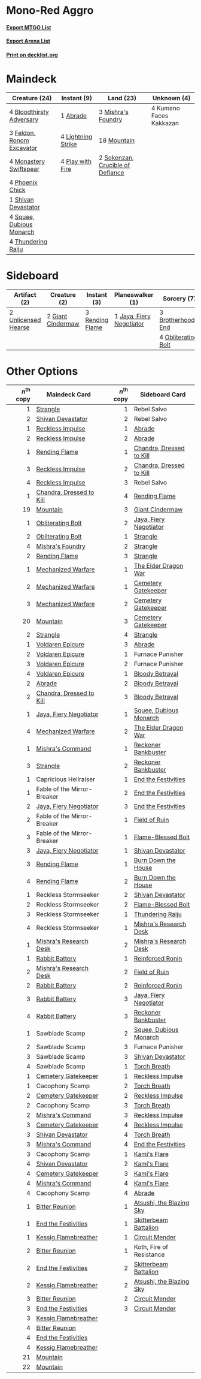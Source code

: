 # Mono-Red Aggro

#### [Export MTGO List](../collection/Mono-Red%20Aggro/Mono-Red%20Aggro.txt)
#### [Export Arena List](../collection/Mono-Red%20Aggro/Mono-Red%20Aggro_arena.txt)
#### [Print on decklist.org](http://decklist.org/?deckmain=1%09Abrade%0A4%09Bloodthirsty%20Adversary%0A3%09Feldon,%20Ronom%20Excavator%0A4%09Kumano%20Faces%20Kakkazan%0A4%09Lightning%20Strike%0A3%09Mishra's%20Foundry%0A4%09Monastery%20Swiftspear%0A18%09Mountain%0A4%09Phoenix%20Chick%0A4%09Play%20with%20Fire%0A1%09Shivan%20Devastator%0A2%09Sokenzan,%20Crucible%20of%20Defiance%0A4%09Squee,%20Dubious%20Monarch%0A4%09Thundering%20Raiju&deckside=3%09Brotherhood's%20End%0A2%09Giant%20Cindermaw%0A1%09Jaya,%20Fiery%20Negotiator%0A4%09Obliterating%20Bolt%0A3%09Rending%20Flame%0A2%09Unlicensed%20Hearse)
# Maindeck

|                                           Creature (24)                                            |                                         Instant (9)                                         |                                                 Land (23)                                                 |      Unknown (4)      |
|----------------------------------------------------------------------------------------------------|---------------------------------------------------------------------------------------------|-----------------------------------------------------------------------------------------------------------|-----------------------|
|4 [Bloodthirsty Adversary](http://gatherer.wizards.com/Pages/Card/Details.aspx?multiverseid=534905) |1 [Abrade](http://gatherer.wizards.com/Pages/Card/Details.aspx?multiverseid=430772)          |3 [Mishra's Foundry](http://gatherer.wizards.com/Pages/Card/Details.aspx?multiverseid=583844)              |4 Kumano Faces Kakkazan|
|3 [Feldon, Ronom Excavator](http://gatherer.wizards.com/Pages/Card/Details.aspx?multiverseid=583720)|4 [Lightning Strike](http://gatherer.wizards.com/Pages/Card/Details.aspx?multiverseid=383299)|18 [Mountain](http://gatherer.wizards.com/Pages/Card/Details.aspx?multiverseid=439859)                     |                       |
|4 [Monastery Swiftspear](http://gatherer.wizards.com/Pages/Card/Details.aspx?multiverseid=438706)   |4 [Play with Fire](http://gatherer.wizards.com/Pages/Card/Details.aspx?multiverseid=534933)  |2 [Sokenzan, Crucible of Defiance](http://gatherer.wizards.com/Pages/Card/Details.aspx?multiverseid=548589)|                       |
|4 [Phoenix Chick](http://gatherer.wizards.com/Pages/Card/Details.aspx?multiverseid=574620)          |                                                                                             |                                                                                                           |                       |
|1 [Shivan Devastator](http://gatherer.wizards.com/Pages/Card/Details.aspx?multiverseid=574623)      |                                                                                             |                                                                                                           |                       |
|4 [Squee, Dubious Monarch](http://gatherer.wizards.com/Pages/Card/Details.aspx?multiverseid=574626) |                                                                                             |                                                                                                           |                       |
|4 [Thundering Raiju](http://gatherer.wizards.com/Pages/Card/Details.aspx?multiverseid=548471)       |                                                                                             |                                                                                                           |                       |


# Sideboard

|                                         Artifact (2)                                         |                                        Creature (2)                                        |                                       Instant (3)                                        |                                         Planeswalker (1)                                          |                                         Sorcery (7)                                          |
|----------------------------------------------------------------------------------------------|--------------------------------------------------------------------------------------------|------------------------------------------------------------------------------------------|---------------------------------------------------------------------------------------------------|----------------------------------------------------------------------------------------------|
|2 [Unlicensed Hearse](http://gatherer.wizards.com/Pages/Card/Details.aspx?multiverseid=555447)|2 [Giant Cindermaw](http://gatherer.wizards.com/Pages/Card/Details.aspx?multiverseid=583721)|3 [Rending Flame](http://gatherer.wizards.com/Pages/Card/Details.aspx?multiverseid=541033)|1 [Jaya, Fiery Negotiator](http://gatherer.wizards.com/Pages/Card/Details.aspx?multiverseid=574613)|3 [Brotherhood's End](http://gatherer.wizards.com/Pages/Card/Details.aspx?multiverseid=583713)|
|                                                                                              |                                                                                            |                                                                                          |                                                                                                   |4 [Obliterating Bolt](http://gatherer.wizards.com/Pages/Card/Details.aspx?multiverseid=583730)|


# Other Options

|*n*<sup>th</sup> copy|                                           Maindeck Card                                           |*n*<sup>th</sup> copy|                                          Sideboard Card                                           |
|--------------------:|---------------------------------------------------------------------------------------------------|--------------------:|---------------------------------------------------------------------------------------------------|
|                    1|[Strangle](http://gatherer.wizards.com/Pages/Card/Details.aspx?multiverseid=555326)                |                    1|Rebel Salvo                                                                                        |
|                    2|[Shivan Devastator](http://gatherer.wizards.com/Pages/Card/Details.aspx?multiverseid=574623)       |                    2|Rebel Salvo                                                                                        |
|                    1|[Reckless Impulse](http://gatherer.wizards.com/Pages/Card/Details.aspx?multiverseid=541032)        |                    1|[Abrade](http://gatherer.wizards.com/Pages/Card/Details.aspx?multiverseid=430772)                  |
|                    2|[Reckless Impulse](http://gatherer.wizards.com/Pages/Card/Details.aspx?multiverseid=541032)        |                    2|[Abrade](http://gatherer.wizards.com/Pages/Card/Details.aspx?multiverseid=430772)                  |
|                    1|[Rending Flame](http://gatherer.wizards.com/Pages/Card/Details.aspx?multiverseid=541033)           |                    1|[Chandra, Dressed to Kill](http://gatherer.wizards.com/Pages/Card/Details.aspx?multiverseid=541004)|
|                    3|[Reckless Impulse](http://gatherer.wizards.com/Pages/Card/Details.aspx?multiverseid=541032)        |                    2|[Chandra, Dressed to Kill](http://gatherer.wizards.com/Pages/Card/Details.aspx?multiverseid=541004)|
|                    4|[Reckless Impulse](http://gatherer.wizards.com/Pages/Card/Details.aspx?multiverseid=541032)        |                    3|Rebel Salvo                                                                                        |
|                    1|[Chandra, Dressed to Kill](http://gatherer.wizards.com/Pages/Card/Details.aspx?multiverseid=541004)|                    4|[Rending Flame](http://gatherer.wizards.com/Pages/Card/Details.aspx?multiverseid=541033)           |
|                   19|[Mountain](http://gatherer.wizards.com/Pages/Card/Details.aspx?multiverseid=439859)                |                    3|[Giant Cindermaw](http://gatherer.wizards.com/Pages/Card/Details.aspx?multiverseid=583721)         |
|                    1|[Obliterating Bolt](http://gatherer.wizards.com/Pages/Card/Details.aspx?multiverseid=583730)       |                    2|[Jaya, Fiery Negotiator](http://gatherer.wizards.com/Pages/Card/Details.aspx?multiverseid=574613)  |
|                    2|[Obliterating Bolt](http://gatherer.wizards.com/Pages/Card/Details.aspx?multiverseid=583730)       |                    1|[Strangle](http://gatherer.wizards.com/Pages/Card/Details.aspx?multiverseid=555326)                |
|                    4|[Mishra's Foundry](http://gatherer.wizards.com/Pages/Card/Details.aspx?multiverseid=583844)        |                    2|[Strangle](http://gatherer.wizards.com/Pages/Card/Details.aspx?multiverseid=555326)                |
|                    2|[Rending Flame](http://gatherer.wizards.com/Pages/Card/Details.aspx?multiverseid=541033)           |                    3|[Strangle](http://gatherer.wizards.com/Pages/Card/Details.aspx?multiverseid=555326)                |
|                    1|[Mechanized Warfare](http://gatherer.wizards.com/Pages/Card/Details.aspx?multiverseid=583724)      |                    1|[The Elder Dragon War](http://gatherer.wizards.com/Pages/Card/Details.aspx?multiverseid=574601)    |
|                    2|[Mechanized Warfare](http://gatherer.wizards.com/Pages/Card/Details.aspx?multiverseid=583724)      |                    1|[Cemetery Gatekeeper](http://gatherer.wizards.com/Pages/Card/Details.aspx?multiverseid=541003)     |
|                    3|[Mechanized Warfare](http://gatherer.wizards.com/Pages/Card/Details.aspx?multiverseid=583724)      |                    2|[Cemetery Gatekeeper](http://gatherer.wizards.com/Pages/Card/Details.aspx?multiverseid=541003)     |
|                   20|[Mountain](http://gatherer.wizards.com/Pages/Card/Details.aspx?multiverseid=439859)                |                    3|[Cemetery Gatekeeper](http://gatherer.wizards.com/Pages/Card/Details.aspx?multiverseid=541003)     |
|                    2|[Strangle](http://gatherer.wizards.com/Pages/Card/Details.aspx?multiverseid=555326)                |                    4|[Strangle](http://gatherer.wizards.com/Pages/Card/Details.aspx?multiverseid=555326)                |
|                    1|[Voldaren Epicure](http://gatherer.wizards.com/Pages/Card/Details.aspx?multiverseid=541041)        |                    3|[Abrade](http://gatherer.wizards.com/Pages/Card/Details.aspx?multiverseid=430772)                  |
|                    2|[Voldaren Epicure](http://gatherer.wizards.com/Pages/Card/Details.aspx?multiverseid=541041)        |                    1|Furnace Punisher                                                                                   |
|                    3|[Voldaren Epicure](http://gatherer.wizards.com/Pages/Card/Details.aspx?multiverseid=541041)        |                    2|Furnace Punisher                                                                                   |
|                    4|[Voldaren Epicure](http://gatherer.wizards.com/Pages/Card/Details.aspx?multiverseid=541041)        |                    1|[Bloody Betrayal](http://gatherer.wizards.com/Pages/Card/Details.aspx?multiverseid=541002)         |
|                    2|[Abrade](http://gatherer.wizards.com/Pages/Card/Details.aspx?multiverseid=430772)                  |                    2|[Bloody Betrayal](http://gatherer.wizards.com/Pages/Card/Details.aspx?multiverseid=541002)         |
|                    2|[Chandra, Dressed to Kill](http://gatherer.wizards.com/Pages/Card/Details.aspx?multiverseid=541004)|                    3|[Bloody Betrayal](http://gatherer.wizards.com/Pages/Card/Details.aspx?multiverseid=541002)         |
|                    1|[Jaya, Fiery Negotiator](http://gatherer.wizards.com/Pages/Card/Details.aspx?multiverseid=574613)  |                    1|[Squee, Dubious Monarch](http://gatherer.wizards.com/Pages/Card/Details.aspx?multiverseid=574626)  |
|                    4|[Mechanized Warfare](http://gatherer.wizards.com/Pages/Card/Details.aspx?multiverseid=583724)      |                    2|[The Elder Dragon War](http://gatherer.wizards.com/Pages/Card/Details.aspx?multiverseid=574601)    |
|                    1|[Mishra's Command](http://gatherer.wizards.com/Pages/Card/Details.aspx?multiverseid=583726)        |                    1|[Reckoner Bankbuster](http://gatherer.wizards.com/Pages/Card/Details.aspx?multiverseid=548568)     |
|                    3|[Strangle](http://gatherer.wizards.com/Pages/Card/Details.aspx?multiverseid=555326)                |                    2|[Reckoner Bankbuster](http://gatherer.wizards.com/Pages/Card/Details.aspx?multiverseid=548568)     |
|                    1|Capricious Hellraiser                                                                              |                    1|[End the Festivities](http://gatherer.wizards.com/Pages/Card/Details.aspx?multiverseid=541010)     |
|                    1|Fable of the Mirror-Breaker                                                                        |                    2|[End the Festivities](http://gatherer.wizards.com/Pages/Card/Details.aspx?multiverseid=541010)     |
|                    2|[Jaya, Fiery Negotiator](http://gatherer.wizards.com/Pages/Card/Details.aspx?multiverseid=574613)  |                    3|[End the Festivities](http://gatherer.wizards.com/Pages/Card/Details.aspx?multiverseid=541010)     |
|                    2|Fable of the Mirror-Breaker                                                                        |                    1|[Field of Ruin](http://gatherer.wizards.com/Pages/Card/Details.aspx?multiverseid=435415)           |
|                    3|Fable of the Mirror-Breaker                                                                        |                    1|[Flame-Blessed Bolt](http://gatherer.wizards.com/Pages/Card/Details.aspx?multiverseid=541014)      |
|                    3|[Jaya, Fiery Negotiator](http://gatherer.wizards.com/Pages/Card/Details.aspx?multiverseid=574613)  |                    1|[Shivan Devastator](http://gatherer.wizards.com/Pages/Card/Details.aspx?multiverseid=574623)       |
|                    3|[Rending Flame](http://gatherer.wizards.com/Pages/Card/Details.aspx?multiverseid=541033)           |                    1|[Burn Down the House](http://gatherer.wizards.com/Pages/Card/Details.aspx?multiverseid=534907)     |
|                    4|[Rending Flame](http://gatherer.wizards.com/Pages/Card/Details.aspx?multiverseid=541033)           |                    2|[Burn Down the House](http://gatherer.wizards.com/Pages/Card/Details.aspx?multiverseid=534907)     |
|                    1|Reckless Stormseeker                                                                               |                    2|[Shivan Devastator](http://gatherer.wizards.com/Pages/Card/Details.aspx?multiverseid=574623)       |
|                    2|Reckless Stormseeker                                                                               |                    2|[Flame-Blessed Bolt](http://gatherer.wizards.com/Pages/Card/Details.aspx?multiverseid=541014)      |
|                    3|Reckless Stormseeker                                                                               |                    1|[Thundering Raiju](http://gatherer.wizards.com/Pages/Card/Details.aspx?multiverseid=548471)        |
|                    4|Reckless Stormseeker                                                                               |                    1|[Mishra's Research Desk](http://gatherer.wizards.com/Pages/Card/Details.aspx?multiverseid=583747)  |
|                    1|[Mishra's Research Desk](http://gatherer.wizards.com/Pages/Card/Details.aspx?multiverseid=583747)  |                    2|[Mishra's Research Desk](http://gatherer.wizards.com/Pages/Card/Details.aspx?multiverseid=583747)  |
|                    1|[Rabbit Battery](http://gatherer.wizards.com/Pages/Card/Details.aspx?multiverseid=548461)          |                    1|[Reinforced Ronin](http://gatherer.wizards.com/Pages/Card/Details.aspx?multiverseid=548462)        |
|                    2|[Mishra's Research Desk](http://gatherer.wizards.com/Pages/Card/Details.aspx?multiverseid=583747)  |                    2|[Field of Ruin](http://gatherer.wizards.com/Pages/Card/Details.aspx?multiverseid=435415)           |
|                    2|[Rabbit Battery](http://gatherer.wizards.com/Pages/Card/Details.aspx?multiverseid=548461)          |                    2|[Reinforced Ronin](http://gatherer.wizards.com/Pages/Card/Details.aspx?multiverseid=548462)        |
|                    3|[Rabbit Battery](http://gatherer.wizards.com/Pages/Card/Details.aspx?multiverseid=548461)          |                    3|[Jaya, Fiery Negotiator](http://gatherer.wizards.com/Pages/Card/Details.aspx?multiverseid=574613)  |
|                    4|[Rabbit Battery](http://gatherer.wizards.com/Pages/Card/Details.aspx?multiverseid=548461)          |                    3|[Reckoner Bankbuster](http://gatherer.wizards.com/Pages/Card/Details.aspx?multiverseid=548568)     |
|                    1|Sawblade Scamp                                                                                     |                    2|[Squee, Dubious Monarch](http://gatherer.wizards.com/Pages/Card/Details.aspx?multiverseid=574626)  |
|                    2|Sawblade Scamp                                                                                     |                    3|Furnace Punisher                                                                                   |
|                    3|Sawblade Scamp                                                                                     |                    3|[Shivan Devastator](http://gatherer.wizards.com/Pages/Card/Details.aspx?multiverseid=574623)       |
|                    4|Sawblade Scamp                                                                                     |                    1|[Torch Breath](http://gatherer.wizards.com/Pages/Card/Details.aspx?multiverseid=555328)            |
|                    1|[Cemetery Gatekeeper](http://gatherer.wizards.com/Pages/Card/Details.aspx?multiverseid=541003)     |                    1|[Reckless Impulse](http://gatherer.wizards.com/Pages/Card/Details.aspx?multiverseid=541032)        |
|                    1|Cacophony Scamp                                                                                    |                    2|[Torch Breath](http://gatherer.wizards.com/Pages/Card/Details.aspx?multiverseid=555328)            |
|                    2|[Cemetery Gatekeeper](http://gatherer.wizards.com/Pages/Card/Details.aspx?multiverseid=541003)     |                    2|[Reckless Impulse](http://gatherer.wizards.com/Pages/Card/Details.aspx?multiverseid=541032)        |
|                    2|Cacophony Scamp                                                                                    |                    3|[Torch Breath](http://gatherer.wizards.com/Pages/Card/Details.aspx?multiverseid=555328)            |
|                    2|[Mishra's Command](http://gatherer.wizards.com/Pages/Card/Details.aspx?multiverseid=583726)        |                    3|[Reckless Impulse](http://gatherer.wizards.com/Pages/Card/Details.aspx?multiverseid=541032)        |
|                    3|[Cemetery Gatekeeper](http://gatherer.wizards.com/Pages/Card/Details.aspx?multiverseid=541003)     |                    4|[Reckless Impulse](http://gatherer.wizards.com/Pages/Card/Details.aspx?multiverseid=541032)        |
|                    3|[Shivan Devastator](http://gatherer.wizards.com/Pages/Card/Details.aspx?multiverseid=574623)       |                    4|[Torch Breath](http://gatherer.wizards.com/Pages/Card/Details.aspx?multiverseid=555328)            |
|                    3|[Mishra's Command](http://gatherer.wizards.com/Pages/Card/Details.aspx?multiverseid=583726)        |                    4|[End the Festivities](http://gatherer.wizards.com/Pages/Card/Details.aspx?multiverseid=541010)     |
|                    3|Cacophony Scamp                                                                                    |                    1|[Kami's Flare](http://gatherer.wizards.com/Pages/Card/Details.aspx?multiverseid=548453)            |
|                    4|[Shivan Devastator](http://gatherer.wizards.com/Pages/Card/Details.aspx?multiverseid=574623)       |                    2|[Kami's Flare](http://gatherer.wizards.com/Pages/Card/Details.aspx?multiverseid=548453)            |
|                    4|[Cemetery Gatekeeper](http://gatherer.wizards.com/Pages/Card/Details.aspx?multiverseid=541003)     |                    3|[Kami's Flare](http://gatherer.wizards.com/Pages/Card/Details.aspx?multiverseid=548453)            |
|                    4|[Mishra's Command](http://gatherer.wizards.com/Pages/Card/Details.aspx?multiverseid=583726)        |                    4|[Kami's Flare](http://gatherer.wizards.com/Pages/Card/Details.aspx?multiverseid=548453)            |
|                    4|Cacophony Scamp                                                                                    |                    4|[Abrade](http://gatherer.wizards.com/Pages/Card/Details.aspx?multiverseid=430772)                  |
|                    1|[Bitter Reunion](http://gatherer.wizards.com/Pages/Card/Details.aspx?multiverseid=583712)          |                    1|[Atsushi, the Blazing Sky](http://gatherer.wizards.com/Pages/Card/Details.aspx?multiverseid=548436)|
|                    1|[End the Festivities](http://gatherer.wizards.com/Pages/Card/Details.aspx?multiverseid=541010)     |                    1|[Skitterbeam Battalion](http://gatherer.wizards.com/Pages/Card/Details.aspx?multiverseid=583749)   |
|                    1|[Kessig Flamebreather](http://gatherer.wizards.com/Pages/Card/Details.aspx?multiverseid=541021)    |                    1|[Circuit Mender](http://gatherer.wizards.com/Pages/Card/Details.aspx?multiverseid=548555)          |
|                    2|[Bitter Reunion](http://gatherer.wizards.com/Pages/Card/Details.aspx?multiverseid=583712)          |                    1|Koth, Fire of Resistance                                                                           |
|                    2|[End the Festivities](http://gatherer.wizards.com/Pages/Card/Details.aspx?multiverseid=541010)     |                    2|[Skitterbeam Battalion](http://gatherer.wizards.com/Pages/Card/Details.aspx?multiverseid=583749)   |
|                    2|[Kessig Flamebreather](http://gatherer.wizards.com/Pages/Card/Details.aspx?multiverseid=541021)    |                    2|[Atsushi, the Blazing Sky](http://gatherer.wizards.com/Pages/Card/Details.aspx?multiverseid=548436)|
|                    3|[Bitter Reunion](http://gatherer.wizards.com/Pages/Card/Details.aspx?multiverseid=583712)          |                    2|[Circuit Mender](http://gatherer.wizards.com/Pages/Card/Details.aspx?multiverseid=548555)          |
|                    3|[End the Festivities](http://gatherer.wizards.com/Pages/Card/Details.aspx?multiverseid=541010)     |                    3|[Circuit Mender](http://gatherer.wizards.com/Pages/Card/Details.aspx?multiverseid=548555)          |
|                    3|[Kessig Flamebreather](http://gatherer.wizards.com/Pages/Card/Details.aspx?multiverseid=541021)    |                     |                                                                                                   |
|                    4|[Bitter Reunion](http://gatherer.wizards.com/Pages/Card/Details.aspx?multiverseid=583712)          |                     |                                                                                                   |
|                    4|[End the Festivities](http://gatherer.wizards.com/Pages/Card/Details.aspx?multiverseid=541010)     |                     |                                                                                                   |
|                    4|[Kessig Flamebreather](http://gatherer.wizards.com/Pages/Card/Details.aspx?multiverseid=541021)    |                     |                                                                                                   |
|                   21|[Mountain](http://gatherer.wizards.com/Pages/Card/Details.aspx?multiverseid=439859)                |                     |                                                                                                   |
|                   22|[Mountain](http://gatherer.wizards.com/Pages/Card/Details.aspx?multiverseid=439859)                |                     |                                                                                                   |

